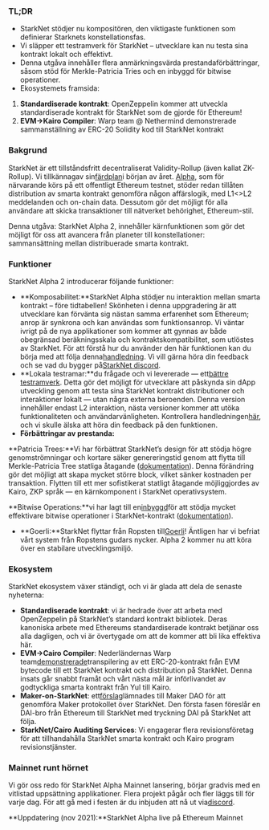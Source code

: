 ### TL;DR

* StarkNet stödjer nu kompositören, den viktigaste funktionen som definierar Starknets konstellationsfas.
* Vi släpper ett testramverk för StarkNet – utvecklare kan nu testa sina kontrakt lokalt och effektivt.
* Denna utgåva innehåller flera anmärkningsvärda prestandaförbättringar, såsom stöd för Merkle-Patricia Tries och en inbyggd för bitwise operationer.
* Ekosystemets framsida:

1. **Standardiserade kontrakt**: OpenZeppelin kommer att utveckla standardiserade kontrakt för StarkNet som de gjorde för Ethereum!
2. **EVM->Kairo Compiler**: Warp team @ Nethermind demonstrerade sammanställning av ERC-20 Solidity kod till StarkNet kontrakt

### Bakgrund

StarkNet är ett tillståndsfritt decentraliserat Validity-Rollup (även kallat ZK-Rollup). Vi tillkännagav sin[färdplan](https://medium.com/starkware/on-the-road-to-starknet-a-permissionless-stark-powered-l2-zk-rollup-83be53640880)i början av året. [Alpha](https://medium.com/starkware/starknet-alpha-1-90c3348cca4f), som för närvarande körs på ett offentligt Ethereum testnet, stöder redan tillåten distribution av smarta kontrakt genomföra någon affärslogik, med L1<>L2 meddelanden och on-chain data. Dessutom gör det möjligt för alla användare att skicka transaktioner till nätverket behörighet, Ethereum-stil.

Denna utgåva: StarkNet Alpha 2, innehåller kärnfunktionen som gör det möjligt för oss att avancera från planeter till konstellationer: sammansättning mellan distribuerade smarta kontrakt.

### Funktioner

StarkNet Alpha 2 introducerar följande funktioner:

* **Komposabilitet:**StarkNet Alpha stödjer nu interaktion mellan smarta kontrakt – före tidtabellen! Skönheten i denna uppgradering är att utvecklare kan förvänta sig nästan samma erfarenhet som Ethereum; anrop är synkrona och kan användas som funktionsanrop. Vi väntar ivrigt på de nya applikationer som kommer att gynnas av både obegränsad beräkningsskala och kontraktskompatibilitet, som utlöstes av StarkNet. För att förstå hur du använder den här funktionen kan du börja med att följa denna[handledning](https://www.cairo-lang.org/docs/hello_starknet/calling_contracts.html). Vi vill gärna höra din feedback och se vad du bygger på[StarkNet discord](https://discord.gg/uJ9HZTUk2Y).
* **Lokala testramar:**du frågade och vi levererade — ett[bättre testramverk](https://github.com/starkware-libs/cairo-lang/tree/master/src/starkware/starknet/testing). Detta gör det möjligt för utvecklare att påskynda sin dApp utveckling genom att testa sina StarkNet kontrakt distributioner och interaktioner lokalt — utan några externa beroenden. Denna version innehåller endast L2 interaktion, nästa versioner kommer att utöka funktionaliteten och användarvänligheten. Kontrollera handledningen[här](https://www.cairo-lang.org/docs/hello_starknet/unit_tests.html), och vi skulle älska att höra din feedback på den funktionen.
* **Förbättringar av prestanda:**

**Patricia Trees:**Vi har förbättrat StarkNet’s design för att stödja högre genomströmningar och kortare säker genereringstid genom att flytta till Merkle-Patricia Tree statliga åtagande ([dokumentation](https://github.com/starkware-libs/cairo-lang/blob/master/src/starkware/cairo/common/patricia_utils.py)). Denna förändring gör det möjligt att skapa mycket större block, vilket sänker kostnaden per transaktion. Flytten till ett mer sofistikerat statligt åtagande möjliggjordes av Kairo, ZKP språk — en kärnkomponent i StarkNet operativsystem.

**Bitwise Operations:**vi har lagt till en[inbyggd](https://www.cairo-lang.org/docs/how_cairo_works/builtins.html)för att stödja mycket effektivare bitwise operationer i StarkNet-kontrakt ([dokumentation](https://www.cairo-lang.org/docs/reference/common_library.html#common-library-bitwise)).

* **Goerli:**StarkNet flyttar från Ropsten till[Goerli](https://goerli.etherscan.io/address/0xee02F29aE9A4988aE064940bF11954d6eafE26Ac)! Äntligen har vi befriat vårt system från Ropstens gudars nycker. Alpha 2 kommer nu att köra över en stabilare utvecklingsmiljö.

### Ekosystem

StarkNet ekosystem växer ständigt, och vi är glada att dela de senaste nyheterna:

* **Standardiserade kontrakt**: vi är hedrade över att arbeta med OpenZeppelin på StarkNet’s standard kontrakt bibliotek. Deras kanoniska arbete med Ethereums standardiserade kontrakt betjänar oss alla dagligen, och vi är övertygade om att de kommer att bli lika effektiva här.
* **EVM->Cairo Compiler**: Nederländernas Warp team[demonstrerade](https://medium.com/nethermind-eth/warp-your-way-to-starknet-ddd6856875e0)transpilering av ett ERC-20-kontrakt från EVM bytecode till ett StarkNet kontrakt och distribution på StarkNet. Denna insats går snabbt framåt och vårt nästa mål är införlivandet av godtyckliga smarta kontrakt från Yul till Kairo.
* **Maker-on-StarkNet**: ett[förslag](https://forum.makerdao.com/t/mip39c2-sp19-adding-the-starknet-engineering-core-unit-sne-001/9745)lämnades till Maker DAO för att genomföra Maker protokollet över StarkNet. Den första fasen föreslår en DAI-bro från Ethereum till StarkNet med tryckning DAI på StarkNet att följa.
* **StarkNet/Cairo Auditing Services**: Vi engagerar flera revisionsföretag för att tillhandahålla StarkNet smarta kontrakt och Kairo program revisionstjänster.

### Mainnet runt hörnet

Vi gör oss redo för StarkNet Alpha Mainnet lansering, börjar gradvis med en vitlistad uppsättning applikationer. Flera projekt pågår och fler läggs till för varje dag. För att gå med i festen är du inbjuden att nå ut via[discord](https://discord.gg/uJ9HZTUk2Y).

**Uppdatering (nov 2021):**StarkNet Alpha live på Ethereum Mainnet